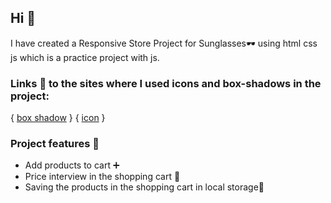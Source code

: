 ## Hi 🤚
I have created a Responsive Store Project for Sunglasses🕶️ 
using html css js which is a practice project with js.


### Links 🔗 to the sites where I used icons and box-shadows in the project:
{ [box shadow](https://getcssscan.com/css-box-shadow-examples) }
{ [icon](https://ionic.io/ionicons) }


### Project features 👀


- Add products to cart ➕
- Price interview in the shopping cart 🧮
- Saving the products in the shopping cart in local storage📍